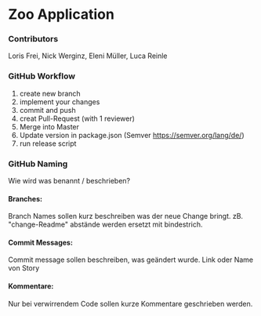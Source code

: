 # Zoo Application
### Contributors
Loris Frei, Nick Werginz, Eleni Müller, Luca Reinle
### GitHub Workflow
1. create new branch
2. implement your changes
3. commit and push
4. creat Pull-Request (with 1 reviewer)
5. Merge into Master
6. Update version in package.json (Semver https://semver.org/lang/de/)
7. run release script 


### GitHub Naming
Wie wird was benannt / beschrieben?

#### Branches:
Branch Names sollen kurz beschreiben was der neue Change bringt. 
zB. "change-Readme" abstände werden ersetzt mit bindestrich.

#### Commit Messages:
Commit message sollen beschreiben, was geändert wurde. Link oder Name von Story

#### Kommentare:
Nur bei verwirrendem Code sollen kurze Kommentare geschrieben werden.